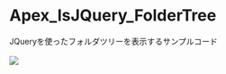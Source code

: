 Apex_IsJQuery_FolderTree
========================

JQueryを使ったフォルダツリーを表示するサンプルコード
<br/>
<br/>
<img src="http://cdn-ak.f.st-hatena.com/images/fotolife/t/tyoshikawa1106/20131127/20131127225729.png" />
